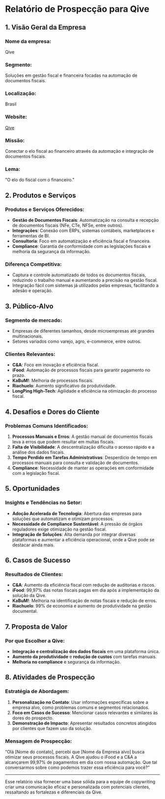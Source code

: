 # Relatório de Prospecção para Qive

## 1. Visão Geral da Empresa
### Nome da empresa:
Qive
### Segmento:
Soluções em gestão fiscal e financeira focadas na automação de documentos fiscais.
### Localização:
Brasil
### Website:
[Qive](https://qive.com.br)
### Missão:
Conectar o elo fiscal ao financeiro através da automação e integração de documentos fiscais.
### Lema:
"O elo do fiscal com o financeiro."

## 2. Produtos e Serviços
### Produtos e Serviços Oferecidos:
- **Gestão de Documentos Fiscais**: Automatização na consulta e recepção de documentos fiscais (NFe, CTe, NFSe, entre outros).
- **Integrações**: Conexão com ERPs, sistemas contábeis, marketplaces e ferramentas de BI.
- **Consultoria**: Foco em automatização e eficiência fiscal e financeira.
- **Compliance**: Garantia de conformidade com as legislações fiscais e melhoria da segurança da informação.

### Diferença Competitiva:
- Captura e controle automatizado de todos os documentos fiscais, reduzindo o trabalho manual e aumentando a precisão na gestão fiscal.
- Integração fácil com sistemas já utilizados pelas empresas, facilitando a adesão e operação.

## 3. Público-Alvo
### Segmento de mercado:
- Empresas de diferentes tamanhos, desde microempresas até grandes multinacionais.
- Setores variados como varejo, agro, e-commerce, entre outros.

### Clientes Relevantes:
- **C&A**: Foco em inovação e eficiência fiscal.
- **iFood**: Automação de processos fiscais para garantir pagamento no prazo.
- **KaBuM!**: Melhoria de processos fiscais.
- **Riachuelo**: Aumento significativo da produtividade.
- **LongPing High-Tech**: Agilidade e eficiência na otimização do processo fiscal.

## 4. Desafios e Dores do Cliente
### Problemas Comuns Identificados:
1. **Processos Manuais e Erros**: A gestão manual de documentos fiscais leva a erros que podem resultar em multas fiscais.
2. **Falta de Visibilidade**: A descentralização dificulta o acesso rápido e a análise dos dados fiscais.
3. **Tempo Perdido em Tarefas Administrativas**: Desperdício de tempo em processos manuais para consulta e validação de documentos.
4. **Compliance**: Necessidade de manter as operações em conformidade com a legislação fiscal.

## 5. Oportunidades
### Insights e Tendências no Setor:
- **Adoção Acelerada de Tecnologia**: Abertura das empresas para soluções que automatizam e otimizam processos.
- **Necessidade de Compliance Sustentável**: A pressão de órgãos reguladores exige otimização na gestão fiscal.
- **Integração de Soluções**: Alta demanda por integrar diversas plataformas e aumentar a eficiência operacional, onde a Qive pode se destacar ainda mais.

## 6. Casos de Sucesso
### Resultados de Clientes:
- **C&A**: Aumento da eficiência fiscal com redução de auditorias e riscos.
- **iFood**: 99,97% das notas fiscais pagas em dia após a implementação da solução da Qive.
- **KaBuM!**: Melhoria na identificação de notas fiscais e redução de erros.
- **Riachuelo**: 99% de economia e aumento de produtividade na gestão documental.

## 7. Proposta de Valor
### Por que Escolher a Qive:
- **Integração e centralização dos dados fiscais** em uma plataforma única.
- **Aumento da produtividade** e **redução de custos** com tarefas manuais.
- **Melhoria no compliance** e segurança da informação.

## 8. Atividades de Prospecção
### Estratégia de Abordagem:
1. **Personalização no Contato**: Usar informações específicas sobre a empresa alvo, como problemas comuns e segmentos relacionados.
2. **Foco em Casos de Sucesso**: Mencionar casos relevantes e similares às dores do prospecto.
3. **Demonstração de Impacto**: Apresentar resultados concretos atingidos por clientes que fazem uso da solução.

### Mensagem de Prospecção:
“Olá [Nome do contato], percebi que [Nome da Empresa alvo] busca otimizar seus processos fiscais. A Qive ajudou o iFood e a C&A a alcançarem 99,97% de pagamentos em dia com nossa automação. Que tal conversarmos sobre como podemos trazer essa eficiência para você?”

---

Esse relatório visa fornecer uma base sólida para a equipe de copywriting criar uma comunicação eficaz e personalizada com potenciais clientes, ressaltando as fortalezas e diferenciais da Qive.